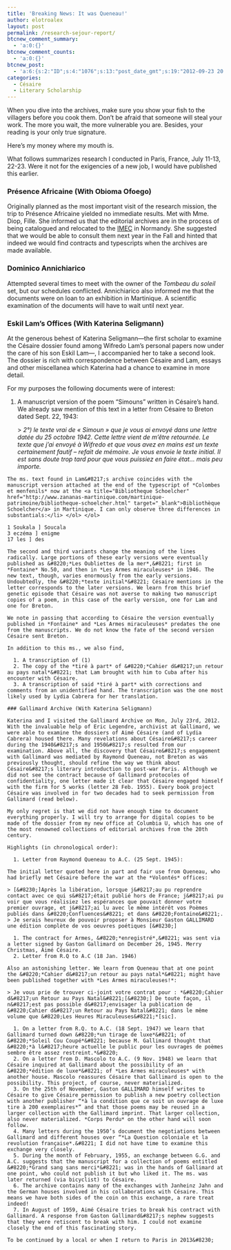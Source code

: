 ```yaml
---
title: 'Breaking News: It was Queneau!'
author: elotroalex
layout: post
permalink: /research-sejour-report/
btcnew_comment_summary:
  - 'a:0:{}'
btcnew_comment_counts:
  - 'a:0:{}'
btcnew_post:
  - 'a:6:{s:2:"ID";s:4:"1076";s:13:"post_date_gmt";s:19:"2012-09-23 20:58:09";s:23:"initial_import_date_gmt";s:19:"2012-09-23 21:01:30";s:20:"last_import_date_gmt";s:19:"0000-00-00 00:00:00";s:4:"hits";s:1:"0";s:6:"misses";s:1:"0";}'
categories:
  - Césaire
  - Literary Scholarship
---
```

When you dive into the archives, make sure you show your fish to the villagers before you cook them. Don&#8217;t be afraid that someone will steal your work. The more you wait, the more vulnerable you are. Besides, your reading is your only true signature.

Here&#8217;s my money where my mouth is.

What follows summarizes research I conducted in Paris, France, July 11-13, 22-23. Were it not for the exigencies of a new job, I would have published this earlier.

### Présence Africaine (With Obioma Ofoego)

Originally planned as the most important visit of the research mission, the trip to Présence Africaine yielded no immediate results. Met with Mme. Diop, Fille. She informed us that the editorial archives are in the process of being catalogued and relocated to the <a title="IMEC" href="http://www.imec-archives.com/" target="_blank">IMEC</a> in Normandy. She suggested that we would be able to consult them next year in the Fall and hinted that indeed we would find contracts and typescripts when the archives are made available.

### Dominico Annichiarico

Attempted several times to meet with the owner of the *Tombeau du soleil* set, but our schedules conflicted. Annichiarico also informed me that the documents were on loan to an exhibition in Martinique. A scientific examination of the documents will have to wait until next year.

### Eskil Lam&#8217;s Offices (With Katerina Seligmann)

At the generous behest of Katerina Seligmann—the first scholar to examine the Césaire dossier found among Wifredo Lam&#8217;s personal papers now under the care of his son Eskil Lam—, I accompanied her to take a second look. The dossier is rich with correspondence between Césaire and Lam, essays and other miscellanea which Katerina had a chance to examine in more detail.

For my purposes the following documents were of interest:

  1. A manuscript version of the poem &#8220;Simouns&#8221; written in Césaire&#8217;s hand.  
    We already saw mention of this text in a letter from Césaire to Breton dated Sept. 22, 1943:</p> 
    > *2°) le texte vrai de « Simoun » que je vous ai envoyé dans une lettre datée du 25 octobre 1942. Cette lettre vient de m’être retournée. Le texte que j’ai envoyé à Wifredo et que vous avez en mains est un texte certainement fautif – refait de mémoire. Je vous envoie le texte initial. Il est sans doute trop tard pour que vous puissiez en faire état… mais peu importe.*
    
    The ms. text found in Lam&#8217;s archive coincides with the manuscript version attached at the end of the typescript of *Colombes et menfenils* now at the <a title="Bibliotheque Schoelcher" href="http://www.zananas-martinique.com/martinique-patrimoine/bibliotheque-schoelcher.html" target="_blank">Bibliothèque Schoelcher</a> in Martinique. I can only observe three differences in substantials:</li> </ol> </ol> 
    
    1 Soukala ] Soucala  
    3 eczéma ] enigme  
    17 les ] des
    
    The second and third variants change the meaning of the lines radically. Large portions of these early versions were eventually published as &#8220;*Les Oubliettes de la mer*,&#8221; first in *Fontaine* No.50, and then in *Les Armes miraculeuses* in 1946. The new text, though, varies enormously from the early versions. Undoubtedly, the &#8220;*texte initial*&#8221; Césaire mentions in the letter corresponds to the later versions. We learn from this brief genetic episode that Césaire was not averse to making two manuscript copies of a poem, in this case of the early version, one for Lam and one for Breton.
    
    We note in passing that according to Césaire the version eventually published in *Fontaine* and *Les Armes miraculeuses* predates the one from the manuscripts. We do not know the fate of the second version Césaire sent Breton.
    
    In addition to this ms., we also find,
    
      1. A transcription of (1)
      2. The copy of the *tiré à part* of &#8220;*Cahier d&#8217;un retour au pays natal*&#8221; that Lam brought with him to Cuba after his encounter with Césaire.
      3. A transcription of said *tiré à part* with corrections and comments from an unidentified hand. The transcription was the one most likely used by Lydia Cabrera for her translation.
    
    ### Gallimard Archive (With Katerina Seligmann)
    
    Katerina and I visited the Gallimard Archive on Mon, July 23rd, 2012. With the invaluable help of Eric Legendre, archivist at Gallimard, we were able to examine the dossiers of Aimé Césaire (and of Lydia Cabrera) housed there. Many revelations about Césaire&#8217;s career during the 1940&#8217;s and 1950&#8217;s resulted from our examination. Above all, the discovery that Césaire&#8217;s engagement with Gallimard was mediated by Raymond Queneau, not Breton as was previously thought, should refine the way we think about Césaire&#8217;s literary introduction to post-war Paris. Although we did not see the contract because of Gallimard protocoles of confidentiality, one letter made it clear that Césaire engaged himself with the firm for 5 works (letter 28 Feb. 1955). Every book project Césaire was involved in for two decades had to seek permission from Gallimard (read below).
    
    My only regret is that we did not have enough time to document everything properly. I will try to arrange for digital copies to be made of the dossier from my new office at Columbia U, which has one of the most renowned collections of editorial archives from the 20th century.
    
    Highlights (in chronological order):
    
      1. Letter from Raymond Queneau to A.C. (25 Sept. 1945):
    
    The initial letter quoted here in part and fair use from Queneau, who had briefly met Césaire before the war at the *Volontés* offices:
    
    > [&#8230;]Après la libération, lorsque j&#8217;au pu reprendre contact avec ce qui s&#8217;était publié hors de France; j&#8217;ai pu voir que vous réalisiez les espérances que pouvait donner votre premier ouvrage, et j&#8217;ai lu avec le même intérêt vos Poèmes publiés dans &#8220;Confluences&#8221; et dans &#8220;Fontaine&#8221;.  
    > Je serais heureux de pouvoir proposer à Monsieur Gaston GALLIMARD une édition complète de vos oeuvres poétiques [&#8230;]
    
      1. The contract for Armes, &#8220;*enregistré*,&#8221; was sent via a letter signed by Gaston Gallimard on December 26, 1945. Merry Christmas, Aimé Césaire.
      2. Letter from R.Q to A.C (18 Jan. 1946)
    
    Also an astonishing letter. We learn from Queneau that at one point the &#8220;*Cahier d&#8217;un retour au pays natal*&#8221; might have been published together with *Les Armes miraculeuses!*:
    
    > Je vous prie de trouver ci-joint votre contrat pour : *&#8220;Cahier d&#8217;un Retour au Pays Natal&#8221;[&#8230;] De toute façon, il n&#8217;est pas possible d&#8217;envisager la publication de &#8220;Cahier d&#8217;un Retour au Pays Natal&#8221; dans le même volume que &#8220;Les Heures Miraculeuses&#8221;*[sic].
    
      1. On a letter from R.Q. to A.C. (18 Sept. 1947) we learn that Gallimard turned down &#8220;*un tirage de luxe*&#8221; of &#8220;*Soleil Cou Coupé*&#8221; because M. Gallimard thought that &#8220;*à l&#8217;heure actuelle le public pour les ouvrages de poèmes sembre être assez restreint.*&#8220;
      2. On a letter from D. Mascolo to A.C. (9 Nov. 1948) we learn that Césaire inquired at Gallimard about the possibility of an &#8220;*édition de luxe*&#8221; of *Les Armes miraculeuses* with another house. Mascolo reassures Césaire that Gallimard is open to the possibility. This project, of course, never materialized.
      3. On the 25th of November, Gaston GALLIMARD himself writes to Césaire to give Césaire permission to publish a new poetry collection with another publisher “*à la condition que ce soit un ouvrage de luxe tire à 200 exemplaires*” and that those poems may be reused in a larger collection with the Gallimard imprint. That larger collection, also never materialized. *Corps Perdu* on the other hand will soon follow.
      4. Many letters during the 1950’s document the negotiations between Gallimard and different houses over “*La Question coloniale et la revolution française*.&#8221; I did not have time to examine this exchange very closely.
      5. During the month of February, 1955, an exchange between G.G. and A.C. suggests that the manuscript for a collection of poems entitled &#8220;*Grand sang sans merci*&#8221; was in the hands of Gallimard at one point, who could not publish it but who liked it. The ms. was later returned (via bicyclist) to Césaire.
      6. The archive contains many of the exchanges with Janheinz Jahn and the German houses involved in his collaborations with Césaire. This means we have both sides of the coin on this exchange, a rare treat indeed!
      7. In August of 1959, Aimé Césaire tries to break his contract with Gallimard. A response from Gaston Gallimard&#8217;s nephew suggests that they were retiscent to break with him. I could not examine closely the end of this fascinating story.
    
    To be continued by a local or when I return to Paris in 2013&#8230;